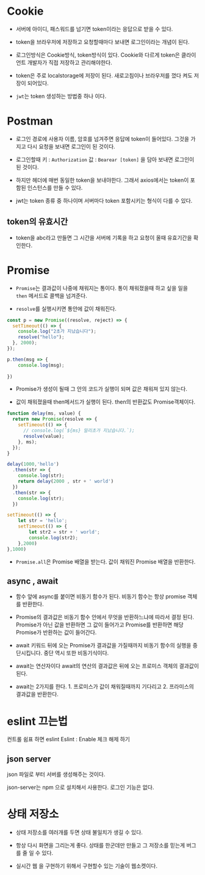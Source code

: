 # Cookie 

- 서버에 아이디, 패스워드를 넘기면 token이라는 응답으로 받을 수 있다.

- token을 브라우저에 저장하고 요청할때마다 보내면 로그인이라는 개념이 된다. 

- 로그인방식은 Cookie방식, token방식이 있다. Cookie와 다르게 token은 클라이언트 개발자가 직접 저장하고 관리해야한다.

- token은 주로 localstorage에 저장이 된다. 새로고침이나 브라우저를 껐다 켜도 저장이 되어있다.

- `jwt`는 token 생성하는 방법중 하나 이다.

# Postman

- 로그인 경로에 사용자 이름, 암호를 넘겨주면 응답에 token이 들어있다. 그것을 가지고 다시 요청을 보내면 로그인이 된 것이다.

- 로그인할때 키 : `Authorization` 값 : `Bearear [token]` 을 담아 보내면 로그인이 된 것이다.

- 하지만 헤더에 매번 동일한 token을 보내야한다. 그래서 axios에서는 token이 포함된 인스턴스를 만들 수 있다. 

- jwt는 token 종류 중 하나이며 서버마다 token 포함시키는 형식이 다를 수 있다.

## token의 유효시간

- token을 abc라고 만들면 그 시간을 서버에 기록을 하고 요청이 올때 유효기간을 확인한다.

# Promise

- `Promise`는 결과값이 나중에 채워지는 통이다. 통이 채워졌을때 하고 싶을 일을 `then` 메서드로 콜백을 넘겨준다.

- `resolve`를 실행시키면 통안에 값이 채워진다.

```js
const p = new Promise((resolve, reject) => {
  setTimeout(() => {
    console.log("2초가 지났습니다");
    resolve("hello");
  }, 2000);
});

p.then(msg => {
    console.log(msg);
    
})
```

- Promise가 생성이 될때 그 안의 코드가 실행이 되며 값은 채워져 있지 않는다.

- 값이 채워졌을때 then메서드가 실행이 된다. then의 반환값도 Promise객체이다.

```js
function delay(ms, value) {
  return new Promise(resolve => {
    setTimeout(() => {
      // console.log(`${ms} 밀리초가 지났습니다.`);
      resolve(value);
    }, ms);
  });
}

delay(1000,'hello')
  .then(str => {
    console.log(str);
    return delay(2000 , str + ' world')
  })
  .then(str => {
    console.log(str);
  })

setTimeout(() => {
    let str = 'hello';
    setTimeout(() => {
        let str2 = str + ' world';
        console.log(str2);
    },2000)
},1000)
```

- `Promise.all`은 Promise 배열을 받는다. 값이 채워진 Promise 배열을 반환한다.

## async , await

- 함수 앞에 async를 붙이면 비동기 함수가 된다. 비동기 함수는 항상 promise 객체를 반환한다.

- Promise의 결과값은 비동기 함수 안에서 무엇을 반환하느냐에 따라서 결정 된다. Promise가 아닌 값을 반환하면 그 값이 들어가고 Promise를 반환하면 해당 Promise가 반환하는 값이 들어간다.

- await 키워드 뒤에 오는 Promise가 결과값을 가질때까지 비동기 함수의 실행을 중단시킵니다. 중단 역시 또한 비동기식이다. 

- await는 연산자이다 await의 연산의 결과값은 뒤에 오는 프로미스 객체의 결과값이된다.

- await는 2가지를 한다. 1. 프로미스가 값이 채워질때까지 기다리고 2. 프라미스의 결과값을 반환한다.

# eslint 끄는법

컨트롤 쉼표 하면 eslint Eslint : Enable 체크 해제 하기

## json server

json 파일로 부터 서버를 생성해주는 것이다.

json-server는 npm 으로 설치해서 사용한다. 로그인 기능은 없다.

# 상태 저장소

- 상태 저장소를 여러개를 두면 상태 불일치가 생길 수 있다.

- 항상 다시 화면을 그리는게 좋다. 상태를 한군데만 만들고 그 저장소를 믿는게 버그를 줄 일 수 있다.

- 실시간 웹 을 구현하기 위해서 구현할수 있는 기술이 웹소켓이다.